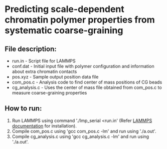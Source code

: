 # Predicting scale-dependent chromatin polymer properties from systematic coarse-graining

## File description:
- run.in        - Script file for LAMMPS 
- conf.dat      - Initial input file with polymer configuration and information about extra chromatin contacts
- pos.xyz       - Sample output position data file
- com_pos.c     - Analysis code to find center of mass positions of CG beads 
- cg_analysis.c - Uses the center of mass file obtained from com_pos.c to measure coarse-graining properties

## How to run:
1. Run LAMMPS using command './lmp_serial <run.in'  (Refer [LAMMPS documentation](https://docs.lammps.org/Install.html) for installation).
2. Compile com_pos.c using 'gcc com_pos.c -lm' and run using './a.out'.
3. Compile cg_analysis.c using 'gcc cg_analysis.c -lm' and run using './a.out'.
